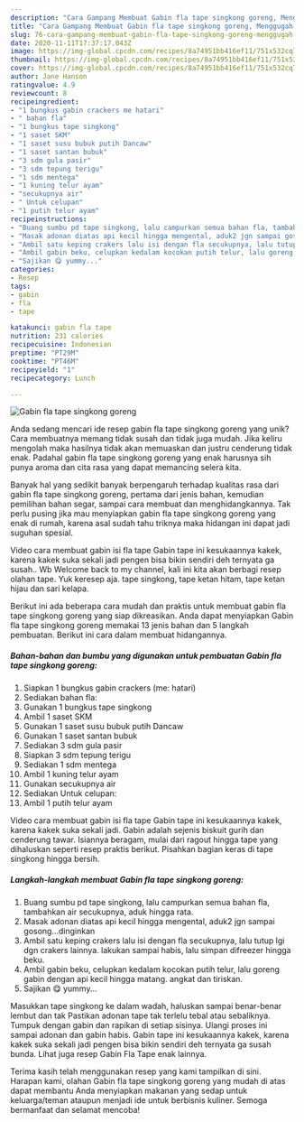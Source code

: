 ```yaml
---
description: "Cara Gampang Membuat Gabin fla tape singkong goreng, Menggugah Selera"
title: "Cara Gampang Membuat Gabin fla tape singkong goreng, Menggugah Selera"
slug: 76-cara-gampang-membuat-gabin-fla-tape-singkong-goreng-menggugah-selera
date: 2020-11-11T17:37:17.043Z
image: https://img-global.cpcdn.com/recipes/8a74951bb416ef11/751x532cq70/gabin-fla-tape-singkong-goreng-foto-resep-utama.jpg
thumbnail: https://img-global.cpcdn.com/recipes/8a74951bb416ef11/751x532cq70/gabin-fla-tape-singkong-goreng-foto-resep-utama.jpg
cover: https://img-global.cpcdn.com/recipes/8a74951bb416ef11/751x532cq70/gabin-fla-tape-singkong-goreng-foto-resep-utama.jpg
author: Jane Hanson
ratingvalue: 4.9
reviewcount: 8
recipeingredient:
- "1 bungkus gabin crackers me hatari"
- " bahan fla"
- "1 bungkus tape singkong"
- "1 saset SKM"
- "1 saset susu bubuk putih Dancaw"
- "1 saset santan bubuk"
- "3 sdm gula pasir"
- "3 sdm tepung terigu"
- "1 sdm mentega"
- "1 kuning telur ayam"
- "secukupnya air"
- " Untuk celupan"
- "1 putih telur ayam"
recipeinstructions:
- "Buang sumbu pd tape singkong, lalu campurkan semua bahan fla, tambahkan air secukupnya, aduk hingga rata."
- "Masak adonan diatas api kecil hingga mengental, aduk2 jgn sampai gosong...dinginkan"
- "Ambil satu keping crakers lalu isi dengan fla secukupnya, lalu tutup lgi dgn crakers lainnya. lakukan sampai habis, lalu simpan difreezer hingga beku."
- "Ambil gabin beku, celupkan kedalam kocokan putih telur, lalu goreng gabin dengan api kecil hingga matang. angkat dan tiriskan."
- "Sajikan 😋 yummy..."
categories:
- Resep
tags:
- gabin
- fla
- tape

katakunci: gabin fla tape 
nutrition: 231 calories
recipecuisine: Indonesian
preptime: "PT29M"
cooktime: "PT46M"
recipeyield: "1"
recipecategory: Lunch

---
```



![Gabin fla tape singkong goreng](https://img-global.cpcdn.com/recipes/8a74951bb416ef11/751x532cq70/gabin-fla-tape-singkong-goreng-foto-resep-utama.jpg)

Anda sedang mencari ide resep gabin fla tape singkong goreng yang unik? Cara membuatnya memang tidak susah dan tidak juga mudah. Jika keliru mengolah maka hasilnya tidak akan memuaskan dan justru cenderung tidak enak. Padahal gabin fla tape singkong goreng yang enak harusnya sih punya aroma dan cita rasa yang dapat memancing selera kita.

Banyak hal yang sedikit banyak berpengaruh terhadap kualitas rasa dari gabin fla tape singkong goreng, pertama dari jenis bahan, kemudian pemilihan bahan segar, sampai cara membuat dan menghidangkannya. Tak perlu pusing jika mau menyiapkan gabin fla tape singkong goreng yang enak di rumah, karena asal sudah tahu triknya maka hidangan ini dapat jadi suguhan spesial.

Video cara membuat gabin isi fla tape Gabin tape ini kesukaannya kakek, karena kakek suka sekali jadi pengen bisa bikin sendiri deh ternyata ga susah.. Wb Welcome back to my channel, kali ini kita akan berbagi resep olahan tape. Yuk keresep aja. tape singkong, tape ketan hitam, tape ketan hijau dan sari kelapa.


Berikut ini ada beberapa cara mudah dan praktis untuk membuat gabin fla tape singkong goreng yang siap dikreasikan. Anda dapat menyiapkan Gabin fla tape singkong goreng memakai 13 jenis bahan dan 5 langkah pembuatan. Berikut ini cara dalam membuat hidangannya.

<!--inarticleads1-->

##### Bahan-bahan dan bumbu yang digunakan untuk pembuatan Gabin fla tape singkong goreng:

1. Siapkan 1 bungkus gabin crackers (me: hatari)
1. Sediakan  bahan fla:
1. Gunakan 1 bungkus tape singkong
1. Ambil 1 saset SKM
1. Gunakan 1 saset susu bubuk putih Dancaw
1. Gunakan 1 saset santan bubuk
1. Sediakan 3 sdm gula pasir
1. Siapkan 3 sdm tepung terigu
1. Sediakan 1 sdm mentega
1. Ambil 1 kuning telur ayam
1. Gunakan secukupnya air
1. Sediakan  Untuk celupan:
1. Ambil 1 putih telur ayam


Video cara membuat gabin isi fla tape Gabin tape ini kesukaannya kakek, karena kakek suka sekali jadi. Gabin adalah sejenis biskuit gurih dan cenderung tawar. Isiannya beragam, mulai dari ragout hingga tape yang dihaluskan seperti resep praktis berikut. Pisahkan bagian keras di tape singkong hingga bersih. 

<!--inarticleads2-->

##### Langkah-langkah membuat Gabin fla tape singkong goreng:

1. Buang sumbu pd tape singkong, lalu campurkan semua bahan fla, tambahkan air secukupnya, aduk hingga rata.
1. Masak adonan diatas api kecil hingga mengental, aduk2 jgn sampai gosong...dinginkan
1. Ambil satu keping crakers lalu isi dengan fla secukupnya, lalu tutup lgi dgn crakers lainnya. lakukan sampai habis, lalu simpan difreezer hingga beku.
1. Ambil gabin beku, celupkan kedalam kocokan putih telur, lalu goreng gabin dengan api kecil hingga matang. angkat dan tiriskan.
1. Sajikan 😋 yummy...


Masukkan tape singkong ke dalam wadah, haluskan sampai benar-benar lembut dan tak Pastikan adonan tape tak terlelu tebal atau sebaliknya. Tumpuk dengan gabin dan rapikan di setiap sisinya. Ulangi proses ini sampai adonan dan gabin habis. Gabin tape ini kesukaannya kakek, karena kakek suka sekali jadi pengen bisa bikin sendiri deh ternyata ga susah bunda. Lihat juga resep Gabin Fla Tape enak lainnya. 

Terima kasih telah menggunakan resep yang kami tampilkan di sini. Harapan kami, olahan Gabin fla tape singkong goreng yang mudah di atas dapat membantu Anda menyiapkan makanan yang sedap untuk keluarga/teman ataupun menjadi ide untuk berbisnis kuliner. Semoga bermanfaat dan selamat mencoba!
